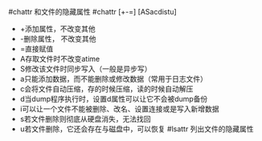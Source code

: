 #chattr 和文件的隐藏属性
#chattr [+-=] [ASacdistu]
* +添加属性，不改变其他
* -删除属性， 不改变其他
* =直接赋值
* A存取文件时不改变atime
* S修改该文件时同步写入（一般是异步写）
* a只能添加数据，而不能删除或修改数据（常用于日志文件）
* c会将文件自动压缩，存的时候压缩，读的时候自动解压
* d当dump程序执行时，设置d属性可以让它不会被dump备份
* i可以让一个文件不能被删除、改名、设置连接或是写入新增数据
* s若文件删除则彻底从硬盘消失，无法找回
* u若文件删除，它还会存在与磁盘中，可以恢复
#lsattr 列出文件的隐藏属性